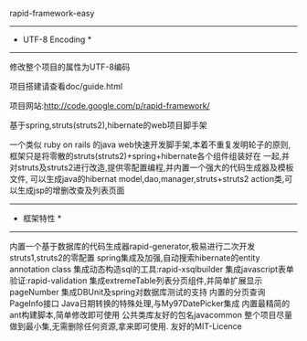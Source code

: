 rapid-framework-easy
******************
* UTF-8 Encoding *
******************
修改整个项目的属性为UTF-8编码

项目搭建请查看doc/guide.html

项目网站:http://code.google.com/p/rapid-framework/

基于spring,struts(struts2),hibernate的web项目脚手架

一个类似 ruby on rails 的java web快速开发脚手架,本着不重复发明轮子的原则,框架只是将零散的struts(struts2)+spring+hibernate各个组件组装好在 一起,并对struts及struts2进行改造,提供零配置编程,并内置一个强大的代码生成器及模板文件, 可以生成java的hibernat model,dao,manager,struts+struts2 action类,可以生成jsp的增删改查及列表页面
************
* 框架特性 *
************
内置一个基于数据库的代码生成器rapid-generator,极易进行二次开发
struts1,struts2的零配置
spring集成及加强,自动搜索hibernate的entity annotation class
集成动态构造sql的工具:rapid-xsqlbuilder
集成javascript表单验证:rapid-validation
集成extremeTable列表分页组件,并简单扩展显示pageNumber
集成DBUnit及spring对数据库测试的支持
内置的分页查询PageInfo接口
Java日期转换的特殊处理,与My97DatePicker集成
内置最精简的ant构建脚本,简单修改即可使用
公共类库友好的包名javacommon
整个项目尽量做到最小集,无需删除任何资源,拿来即可使用.
友好的MIT-Licence

